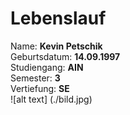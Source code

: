 # Lebenslauf
Name: **Kevin Petschik**  
Geburtsdatum: **14.09.1997**  
Studiengang: **AIN**  
Semester: **3**  
Vertiefung: **SE**  
![alt text] (./bild.jpg)
